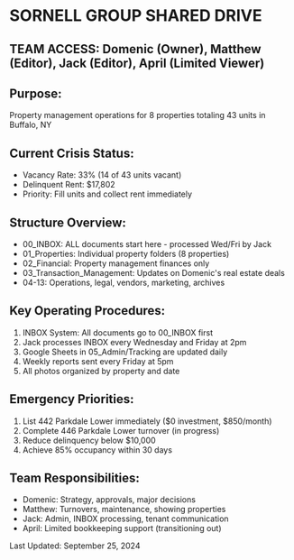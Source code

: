 # SORNELL GROUP SHARED DRIVE

## TEAM ACCESS: Domenic (Owner), Matthew (Editor), Jack (Editor), April (Limited Viewer)

## Purpose:
Property management operations for 8 properties totaling 43 units in Buffalo, NY

## Current Crisis Status:
- Vacancy Rate: 33% (14 of 43 units vacant)
- Delinquent Rent: $17,802
- Priority: Fill units and collect rent immediately

## Structure Overview:
- 00_INBOX: ALL documents start here - processed Wed/Fri by Jack
- 01_Properties: Individual property folders (8 properties)
- 02_Financial: Property management finances only
- 03_Transaction_Management: Updates on Domenic's real estate deals
- 04-13: Operations, legal, vendors, marketing, archives

## Key Operating Procedures:
1. INBOX System: All documents go to 00_INBOX first
2. Jack processes INBOX every Wednesday and Friday at 2pm
3. Google Sheets in 05_Admin/Tracking are updated daily
4. Weekly reports sent every Friday at 5pm
5. All photos organized by property and date

## Emergency Priorities:
1. List 442 Parkdale Lower immediately ($0 investment, $850/month)
2. Complete 446 Parkdale Lower turnover (in progress)
3. Reduce delinquency below $10,000
4. Achieve 85% occupancy within 30 days

## Team Responsibilities:
- Domenic: Strategy, approvals, major decisions
- Matthew: Turnovers, maintenance, showing properties
- Jack: Admin, INBOX processing, tenant communication
- April: Limited bookkeeping support (transitioning out)

Last Updated: September 25, 2024
